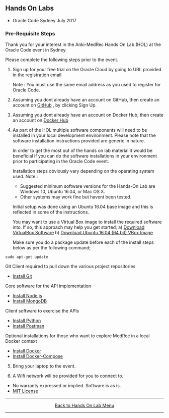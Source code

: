 ## Hands On Labs

- Oracle Code Sydney July 2017

### Pre-Requisite Steps

Thank you for your interest in the Anki-MedRec Hands On Lab (HOL) at the Oracle Code event in Sydney.

Please complete the following steps prior to the event.

1. Sign up for your free trial on the Oracle Cloud by going to URL provided in the registration email

   Note : You must use the same email address as you used to register for Oracle Code.

2. Assuming you dont already have an account on GitHub, then create an account on 
   [GitHub](https://github.com/) , by clicking Sign Up.

3. Assuming you dont already have an account on Docker Hub, then create an account on 
   [Docker Hub](https://cloud.docker.com/)

4. As part of the HOL multiple software components will need to be installed in your local development
   environment. Please note that the software installation instructions provided are generic in nature.

   In order to get the most out of the hands on lab material it would be beneficial if you can do the 
   software installations in your environment prior to participating in the Oracle Code event.
   
   Installation steps obviously vary depending on the operating system used.
   Note : 
   - Suggested minimum software versions for the Hands-On Lab are Windows 10, Ubuntu 16.04, 
   or Mac OS X. 
   - Other systems may work fine but havent been tested.

   Initial setup was done using an Ubuntu 16.04 base image and this is reflected in some of the instructions.

   You may want to use a Virtual Box image to install the required software into.
   If so, this approach may help you get started;
   a) [Download VirtualBox Software](https://www.virtualbox.org/wiki/Downloads)
   b) [Download Ubuntu 16.04 (64 bit) VBox Image](http://www.osboxes.org/ubuntu/)

   Make sure you do a package update before each of the install steps below as per the following command;

```
sudo apt-get update 
```

Git Client required to pull down the various project repositories

   - [Install Git](installgit.md)

Core software for the API implementation

   - [Install Node.js](installnodejs.md)
   - [Install MongoDB](installmongodb.md)

Client software to exercise the APIs

   - [Install Python](installpython.md)
   - [Install Postman](installpostman.md)

Optional installations for those who want to explore MedRec in a local Docker context

   - [Install Docker](installdocker.md)
   - [Install Docker-Compose](installdockercompose.md)

5. Bring your laptop to the event. 

6. A Wifi network will be provided for you to connect to.

* No warranty expressed or implied.  Software is as is.
* [MIT License](http://www.opensource.org/licenses/mit-license.html)

<hr />
<center>
<a href="../../handsonlabs" class="btn" >Back to Hands On Lab Menu</a>
<center />
<hr />


